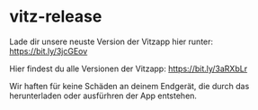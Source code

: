 # vitz-release

Lade dir unsere neuste Version der Vitzapp hier runter: https://bit.ly/3jcGEov

Hier findest du alle Versionen der Vitzapp: https://bit.ly/3aRXbLr

Wir haften für keine Schäden an deinem Endgerät, die durch das herunterladen oder ausfürhren der App entstehen.
